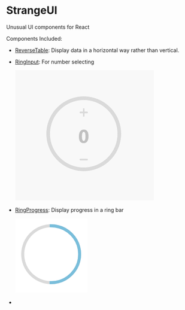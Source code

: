 # StrangeUI
 Unusual UI components for React

Components Included:

* [ReverseTable](./ReverseTable): Display data in a horizontal way rather than vertical.

* [RingInput](./RingInput): For number selecting

  ![RingInput-Demonstration](./RingInput/assets/RingInput-Demonstration.gif)

* [RingProgress](./RingProgress): Display progress in a ring bar

  ![RingInput-Demonstration](./RingProgress/assets/image-20200902190813077.png)

* 